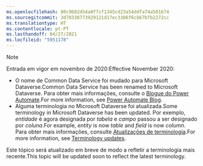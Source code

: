 ```yaml
---
ms.openlocfilehash: 80c9682d54a0f7cf1345cd23a54ddfa74a501674
ms.sourcegitcommit: 3d78338773929121d17ec3386f6cb67bfb2272cc
ms.translationtype: HT
ms.contentlocale: pt-PT
ms.lasthandoff: 04/27/2021
ms.locfileid: "5951178"
---
```

> [!NOTE]
> <span data-ttu-id="9bb44-101">Entrada em vigor em novembro de 2020:</span><span class="sxs-lookup"><span data-stu-id="9bb44-101">Effective November 2020:</span></span>
>
> - <span data-ttu-id="9bb44-102">O nome de Common Data Service foi mudado para Microsoft Dataverse.</span><span class="sxs-lookup"><span data-stu-id="9bb44-102">Common Data Service has been renamed to Microsoft Dataverse.</span></span> <span data-ttu-id="9bb44-103">Para obter mais informações, consulte o [Blogue do Power Automate](https://aka.ms/PAuAppBlog).</span><span class="sxs-lookup"><span data-stu-id="9bb44-103">For more information, see [Power Automate Blog](https://aka.ms/PAuAppBlog).</span></span>
> - <span data-ttu-id="9bb44-104">Alguma terminologia no Microsoft Dataverse foi atualizada.</span><span class="sxs-lookup"><span data-stu-id="9bb44-104">Some terminology in Microsoft Dataverse has been updated.</span></span> <span data-ttu-id="9bb44-105">Por exemplo, *entidade* é agora designada por *tabela* e *campo* passou a ser designado por *coluna*.</span><span class="sxs-lookup"><span data-stu-id="9bb44-105">For example, *entity* is now *table* and *field* is now *column*.</span></span> <span data-ttu-id="9bb44-106">Para obter mais informações, consulte [Atualizações de terminologia](/powerapps/maker/data-platform/data-platform-intro).</span><span class="sxs-lookup"><span data-stu-id="9bb44-106">For more information, see [Terminology updates](/powerapps/maker/data-platform/data-platform-intro).</span></span>
>
> <span data-ttu-id="9bb44-107">Este tópico será atualizado em breve de modo a refletir a terminologia mais recente.</span><span class="sxs-lookup"><span data-stu-id="9bb44-107">This topic will be updated soon to reflect the latest terminology.</span></span>